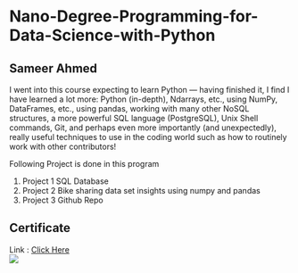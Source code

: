 # Nano-Degree-Programming-for-Data-Science-with-Python
## Sameer Ahmed
<p>
  I went into this course expecting to learn Python — having finished it, I find I have learned a lot more: Python (in-depth), Ndarrays, etc., using NumPy, DataFrames, etc., using pandas, working with many other NoSQL structures, a more powerful SQL language (PostgreSQL), Unix Shell commands, Git, and perhaps even more importantly (and unexpectedly), really useful techniques to use in the coding world such as how to routinely work with other contributors!<p>
 
<p>
  Following Project is done in this program
 </p>
<ol>
<li>Project 1 SQL Database </li>
<li>Project 2 Bike sharing data set insights using numpy and pandas</li>
  <li>Project 3 Github Repo </li>
</ol>

## Certificate
Link : <a href="https://confirm.udacity.com/ENZPKHZ6">Click Here</a><br/>
<img src="https://s3-us-west-2.amazonaws.com/udacity-printer/production/certificates/129aca27-adaf-465c-a374-de85f3e8b420.svg">
